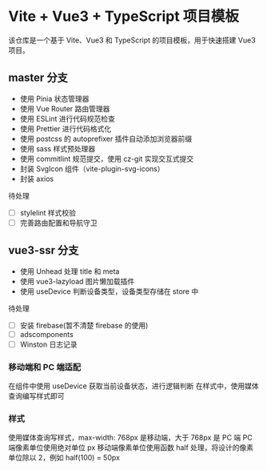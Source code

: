 # Vite + Vue3 + TypeScript 项目模板

该仓库是一个基于 Vite、Vue3 和 TypeScript 的项目模板，用于快速搭建 Vue3 项目。

## master 分支

- 使用 Pinia 状态管理器
- 使用 Vue Router 路由管理器
- 使用 ESLint 进行代码规范检查
- 使用 Prettier 进行代码格式化
- 使用 postcss 的 autoprefixer 插件自动添加浏览器前缀
- 使用 sass 样式预处理器
- 使用 commitlint 规范提交，使用 cz-git 实现交互式提交
- 封装 SvgIcon 组件（vite-plugin-svg-icons）
- 封装 axios

待处理

- [ ] stylelint 样式校验
- [ ] 完善路由配置和导航守卫

## vue3-ssr 分支

- 使用 Unhead 处理 title 和 meta
- 使用 vue3-lazyload 图片懒加载插件
- 使用 useDevice 判断设备类型，设备类型存储在 store 中

待处理

- [ ] 安装 firebase(暂不清楚 firebase 的使用)
- [ ] adscomponents
- [ ] Winston 日志记录

### 移动端和 PC 端适配

在组件中使用 useDevice 获取当前设备状态，进行逻辑判断
在样式中，使用媒体查询编写样式即可

### 样式

使用媒体查询写样式，max-width: 768px 是移动端，大于 768px 是 PC 端
PC 端像素单位使用绝对单位 px
移动端像素单位使用函数 half 处理，将设计的像素单位除以 2，例如 half(100) = 50px
